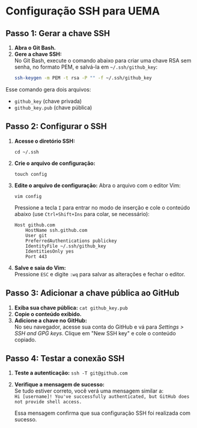 # Configuração SSH para UEMA

## Passo 1: Gerar a chave SSH

1. **Abra o Git Bash.**
2. **Gere a chave SSH:**  
   No Git Bash, execute o comando abaixo para criar uma chave RSA sem senha, no formato PEM, e salvá-la em `~/.ssh/github_key`:
   ```bash
   ssh-keygen -m PEM -t rsa -P "" -f ~/.ssh/github_key
Esse comando gera dois arquivos:

-   `github_key` (chave privada)
-   `github_key.pub` (chave pública)

## Passo 2: Configurar o SSH

1.  **Acesse o diretório SSH:**
    
    `cd ~/.ssh` 
    
2.  **Crie o arquivo de configuração:**
    
    `touch config` 
    
3.  **Edite o arquivo de configuração:** Abra o arquivo com o editor Vim:
    
    `vim config` 
    
    Pressione a tecla `I` para entrar no modo de inserção e cole o conteúdo abaixo (use `Ctrl+Shift+Ins` para colar, se necessário):
    
    ```
    Host github.com
        HostName ssh.github.com
        User git
        PreferredAuthentications publickey
        IdentityFile ~/.ssh/github_key
        IdentitiesOnly yes
        Port 443
    ```
    
4.  **Salve e saia do Vim:**  
    Pressione `ESC` e digite `:wq` para salvar as alterações e fechar o editor.
## Passo 3: Adicionar a chave pública ao GitHub

1.  **Exiba sua chave pública:**
    `cat github_key.pub` 
2.  **Copie o conteúdo exibido.**
3.  **Adicione a chave no GitHub:**  
    No seu navegador, acesse sua conta do GitHub e vá para _Settings > SSH and GPG keys_. Clique em "New SSH key" e cole o conteúdo copiado.

## Passo 4: Testar a conexão SSH

1.  **Teste a autenticação:**
    `ssh -T git@github.com`   
2.  **Verifique a mensagem de sucesso:**  
    Se tudo estiver correto, você verá uma mensagem similar a:    
    `Hi [username]! You've successfully authenticated, but GitHub does not provide shell access.` 
    
    Essa mensagem confirma que sua configuração SSH foi realizada com sucesso.
